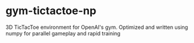 # gym-tictactoe-np

3D TicTacToe environment for OpenAI's gym. Optimized and written using numpy for parallel gameplay and rapid training
